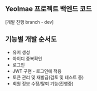 ﻿## Yeolmae 프로젝트 백엔드 코드
[개발 진행 branch - dev]

## 기능별 개발 순서도
- 유저 생성
- 아이디 중복확인
- 로그인
- JWT 구현 - 로그인에 적용
- 토큰 관리 및 재발급(검토 및 테스트 중)
- 회원 정보 수정/탈퇴 기능(진행중)
